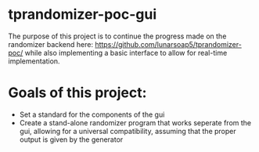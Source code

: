 # tprandomizer-poc-gui

The purpose of this project is to continue the progress made on the randomizer backend here: https://github.com/lunarsoap5/tprandomizer-poc/ while also implementing a basic interface to allow for real-time implementation.

# Goals of this project:
- Set a standard for the components of the gui
- Create a stand-alone randomizer program that works seperate from the gui, allowing for a universal compatibility, assuming that the proper output is given by the generator

